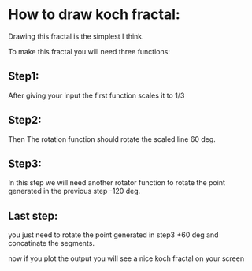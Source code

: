
# How to draw koch fractal:

Drawing this fractal is the simplest I think.

To make this fractal you will need three functions:

## Step1:

After giving your input the first function scales it to 1/3

## Step2:

Then The rotation function should rotate the scaled line 60 deg.

## Step3:

In this step we will need another rotator function to rotate the point generated in the previous step -120 deg.

## Last step:

you just need to rotate the point generated in step3 +60 deg and concatinate the segments.

now if you plot the output you will see a nice koch fractal on your screen
